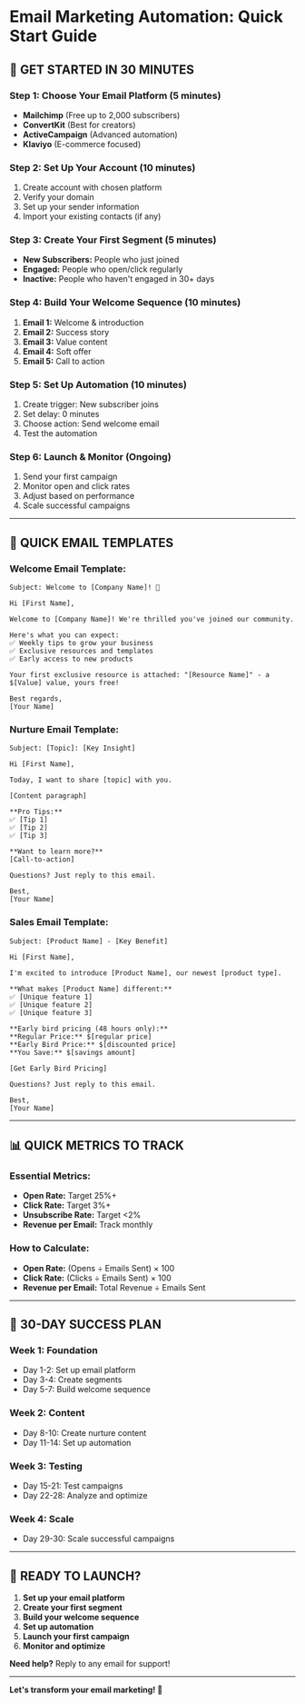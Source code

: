 # Email Marketing Automation: Quick Start Guide

## 🚀 **GET STARTED IN 30 MINUTES**

### **Step 1: Choose Your Email Platform (5 minutes)**
- **Mailchimp** (Free up to 2,000 subscribers)
- **ConvertKit** (Best for creators)
- **ActiveCampaign** (Advanced automation)
- **Klaviyo** (E-commerce focused)

### **Step 2: Set Up Your Account (10 minutes)**
1. Create account with chosen platform
2. Verify your domain
3. Set up your sender information
4. Import your existing contacts (if any)

### **Step 3: Create Your First Segment (5 minutes)**
- **New Subscribers:** People who just joined
- **Engaged:** People who open/click regularly
- **Inactive:** People who haven't engaged in 30+ days

### **Step 4: Build Your Welcome Sequence (10 minutes)**
1. **Email 1:** Welcome & introduction
2. **Email 2:** Success story
3. **Email 3:** Value content
4. **Email 4:** Soft offer
5. **Email 5:** Call to action

### **Step 5: Set Up Automation (10 minutes)**
1. Create trigger: New subscriber joins
2. Set delay: 0 minutes
3. Choose action: Send welcome email
4. Test the automation

### **Step 6: Launch & Monitor (Ongoing)**
1. Send your first campaign
2. Monitor open and click rates
3. Adjust based on performance
4. Scale successful campaigns

---

## 📧 **QUICK EMAIL TEMPLATES**

### **Welcome Email Template:**
```
Subject: Welcome to [Company Name]! 🚀

Hi [First Name],

Welcome to [Company Name]! We're thrilled you've joined our community.

Here's what you can expect:
✅ Weekly tips to grow your business
✅ Exclusive resources and templates
✅ Early access to new products

Your first exclusive resource is attached: "[Resource Name]" - a $[Value] value, yours free!

Best regards,
[Your Name]
```

### **Nurture Email Template:**
```
Subject: [Topic]: [Key Insight]

Hi [First Name],

Today, I want to share [topic] with you.

[Content paragraph]

**Pro Tips:**
✅ [Tip 1]
✅ [Tip 2]
✅ [Tip 3]

**Want to learn more?**
[Call-to-action]

Questions? Just reply to this email.

Best,
[Your Name]
```

### **Sales Email Template:**
```
Subject: [Product Name] - [Key Benefit]

Hi [First Name],

I'm excited to introduce [Product Name], our newest [product type].

**What makes [Product Name] different:**
✅ [Unique feature 1]
✅ [Unique feature 2]
✅ [Unique feature 3]

**Early bird pricing (48 hours only):**
**Regular Price:** $[regular price]
**Early Bird Price:** $[discounted price]
**You Save:** $[savings amount]

[Get Early Bird Pricing]

Questions? Just reply to this email.

Best,
[Your Name]
```

---

## 📊 **QUICK METRICS TO TRACK**

### **Essential Metrics:**
- **Open Rate:** Target 25%+
- **Click Rate:** Target 3%+
- **Unsubscribe Rate:** Target <2%
- **Revenue per Email:** Track monthly

### **How to Calculate:**
- **Open Rate:** (Opens ÷ Emails Sent) × 100
- **Click Rate:** (Clicks ÷ Emails Sent) × 100
- **Revenue per Email:** Total Revenue ÷ Emails Sent

---

## 🎯 **30-DAY SUCCESS PLAN**

### **Week 1: Foundation**
- Day 1-2: Set up email platform
- Day 3-4: Create segments
- Day 5-7: Build welcome sequence

### **Week 2: Content**
- Day 8-10: Create nurture content
- Day 11-14: Set up automation

### **Week 3: Testing**
- Day 15-21: Test campaigns
- Day 22-28: Analyze and optimize

### **Week 4: Scale**
- Day 29-30: Scale successful campaigns

---

## 🚀 **READY TO LAUNCH?**

1. **Set up your email platform**
2. **Create your first segment**
3. **Build your welcome sequence**
4. **Set up automation**
5. **Launch your first campaign**
6. **Monitor and optimize**

**Need help?** Reply to any email for support!

---

**Let's transform your email marketing! 🚀**
